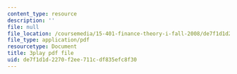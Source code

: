 ```yaml
---
content_type: resource
description: ''
file: null
file_location: /coursemedia/15-401-finance-theory-i-fall-2008/de7f1d1d2270f2ee711cdf835efc8f30_4F1J5Q3DiaI.pdf
file_type: application/pdf
resourcetype: Document
title: 3play pdf file
uid: de7f1d1d-2270-f2ee-711c-df835efc8f30
---
```

